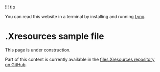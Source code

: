 !!! tip

You can read this website in a terminal by installing and running [Lynx](https://lynx.browser.org/).

# .Xresources sample file

This page is under construction.

Part of this content is currently available in the [files.Xresources repository on GitHub](https://github.com/xterm-x11/files.Xresources/blob/main/sample.Xresources).
